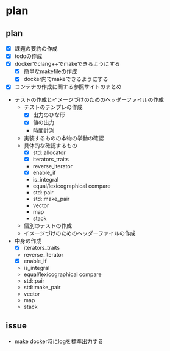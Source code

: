 # plan

## plan

- [x] 課題の要約の作成
- [x] todoの作成
- [x] dockerでclang++でmakeできるようにする
  - [x] 簡単なmakefileの作成
  - [x] docker内でmakeできるようにする
- [x] コンテナの作成に関する参照サイトのまとめ
- テストの作成とイメージづけのためのヘッダーファイルの作成
  - テストのテンプレの作成
    - [x] 出力のひな形
    - [x] 値の出力
    - 時間計測
  - 実装するものの本物の挙動の確認
  - 具体的な確認するもの
    - [x] std::allocator
    - [x] iterators_traits
    - reverse_iterator
    - [x] enable_if
    - is_integral
    - equal/lexicographical compare
    - std::pair
    - std::make_pair
    - vector
    - map
    - stack
  - 個別のテストの作成
  - イメージづけのためのヘッダーファイルの作成
- 中身の作成
  - [x] iterators_traits
  - reverse_iterator
  - [x] enable_if
  - is_integral
  - equal/lexicographical compare
  - std::pair
  - std::make_pair
  - vector
  - map
  - stack

## issue

- make docker時にlogを標準出力する
